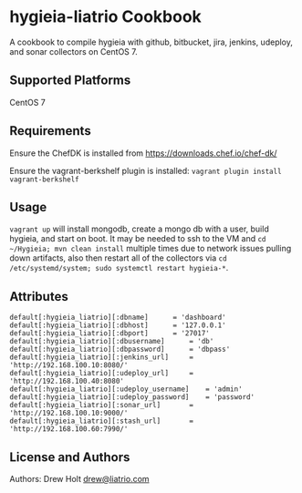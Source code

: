 hygieia-liatrio Cookbook
========================
A cookbook to compile hygieia with github, bitbucket, jira, jenkins, udeploy, and sonar collectors on CentOS 7.

Supported Platforms
-------------------

CentOS 7

Requirements
------------
Ensure the ChefDK is installed from https://downloads.chef.io/chef-dk/

Ensure the vagrant-berkshelf plugin is installed: `vagrant plugin install vagrant-berkshelf`

Usage
-----
`vagrant up` will install mongodb, create a mongo db with a user, build hygieia, and start on boot. It may be needed to ssh to the VM and `cd ~/Hygieia; mvn clean install` multiple times due to network issues pulling down artifacts, also then restart all of the collectors via `cd /etc/systemd/system; sudo systemctl restart hygieia-*`.

Attributes
----------
```
default[:hygieia_liatrio][:dbname]		= 'dashboard'
default[:hygieia_liatrio][:dbhost]		= '127.0.0.1'
default[:hygieia_liatrio][:dbport]		= '27017'
default[:hygieia_liatrio][:dbusername]		= 'db'
default[:hygieia_liatrio][:dbpassword]		= 'dbpass'
default[:hygieia_liatrio][:jenkins_url]		= 'http://192.168.100.10:8080/'
default[:hygieia_liatrio][:udeploy_url]		= 'http://192.168.100.40:8080'
default[:hygieia_liatrio][:udeploy_username]	= 'admin'
default[:hygieia_liatrio][:udeploy_password]	= 'password'
default[:hygieia_liatrio][:sonar_url]		= 'http://192.168.100.10:9000/'
default[:hygieia_liatrio][:stash_url]		= 'http://192.168.100.60:7990/'
```

License and Authors
-------------------
Authors: Drew Holt <drew@liatrio.com>

